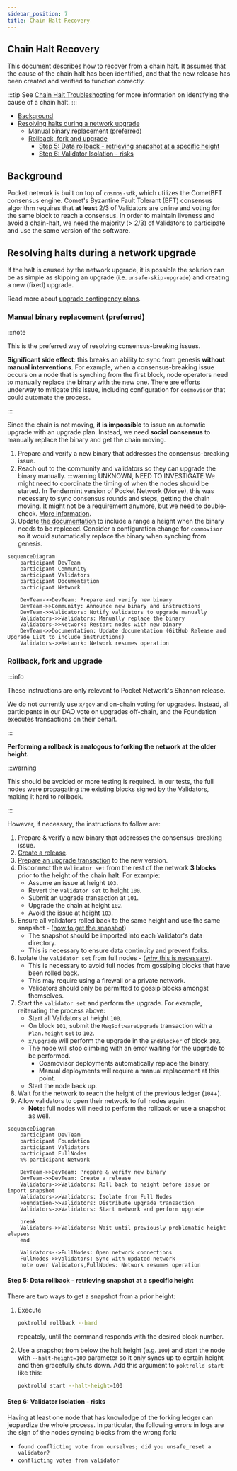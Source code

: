 ```yaml
---
sidebar_position: 7
title: Chain Halt Recovery
---
```


## Chain Halt Recovery <!-- omit in toc -->

This document describes how to recover from a chain halt. It assumes that the cause of
the chain halt has been identified, and that the new release has been created and verified
to function correctly.

:::tip
See [Chain Halt Troubleshooting](./chain_halt_troubleshooting.md) for more information on identifying the cause of a chain halt.
:::

- [Background](#background)
- [Resolving halts during a network upgrade](#resolving-halts-during-a-network-upgrade)
  - [Manual binary replacement (preferred)](#manual-binary-replacement-preferred)
  - [Rollback, fork and upgrade](#rollback-fork-and-upgrade)
    - [Step 5: Data rollback - retrieving snapshot at a specific height](#step-5-data-rollback---retrieving-snapshot-at-a-specific-height)
    - [Step 6: Validator Isolation - risks](#step-6-validator-isolation---risks)

## Background

Pocket network is built on top of `cosmos-sdk`, which utilizes the CometBFT consensus engine.
Comet's Byzantine Fault Tolerant (BFT) consensus algorithm requires that **at least** 2/3 of Validators
are online and voting for the same block to reach a consensus. In order to maintain liveness
and avoid a chain-halt, we need the majority (> 2/3) of Validators to participate
and use the same version of the software.

## Resolving halts during a network upgrade

If the halt is caused by the network upgrade, it is possible the solution can be as simple as
skipping an upgrade (i.e. `unsafe-skip-upgrade`) and creating a new (fixed) upgrade.

Read more about [upgrade contingency plans](../../protocol/upgrades/contigency_plans.md).

### Manual binary replacement (preferred)

:::note

This is the preferred way of resolving consensus-breaking issues.

**Significant side effect**: this breaks an ability to sync from genesis **without manual interventions**.
For example, when a consensus-breaking issue occurs on a node that is synching from the first block, node operators need
to manually replace the binary with the new one. There are efforts underway to mitigate this issue, including
configuration for `cosmovisor` that could automate the process.

<!-- TODO_IMPROVE(@okdas): Add links to Cosmovisor documentation on how the new UX can be used to automate syncing from genesis without human input. -->

:::

Since the chain is not moving, **it is impossible** to issue an automatic upgrade with an upgrade plan. Instead,
we need **social consensus** to manually replace the binary and get the chain moving.

1. Prepare and verify a new binary that addresses the consensus-breaking issue.
2. Reach out to the community and validators so they can upgrade the binary manually.
   :::warning UNKNOWN, NEED TO INVESTIGATE
   <!-- TODO_INVESTIGATE(@okdas): check if need to sync rounds/steps -->
   We might need to coordinate the timing of when the nodes should be started. In Tendermint version of Pocket Network
   (Morse), this was necessary to sync consensus rounds and steps, getting the chain moving. It might not be a
   requirement anymore, but we need to double-check. [More information](https://docs.cometbft.com/v1.0/spec/consensus/consensus).
3. Update [the documentation](../../protocol/upgrades/upgrade_list.md) to include a range a height when the binary needs
   to be repleced. Consider a configuration change for `cosmovisor` so it would automatically replace the binary when
   synching from genesis. <!-- TODO_IMPROVE(@okdas): Investigate and add Cosmovisor documentation. -->

```mermaid
sequenceDiagram
    participant DevTeam
    participant Community
    participant Validators
    participant Documentation
    participant Network

    DevTeam->>DevTeam: Prepare and verify new binary
    DevTeam->>Community: Announce new binary and instructions
    DevTeam->>Validators: Notify validators to upgrade manually
    Validators->>Validators: Manually replace the binary
    Validators->>Network: Restart nodes with new binary
    DevTeam->>Documentation: Update documentation (GitHub Release and Upgrade List to include instructions)
    Validators->>Network: Network resumes operation

```

### Rollback, fork and upgrade

:::info

These instructions are only relevant to Pocket Network's Shannon release.

We do not currently use `x/gov` and on-chain voting for upgrades.
Instead, all participants in our DAO vote on upgrades off-chain, and the Foundation
executes transactions on their behalf.

:::

**Performing a rollback is analogous to forking the network at the older height.**

:::warning

This should be avoided or more testing is required. In our tests, the full nodes were
propagating the existing blocks signed by the Validators, making it hard to rollback.

:::

However, if necessary, the instructions to follow are:

1. Prepare & verify a new binary that addresses the consensus-breaking issue.
2. [Create a release](../../protocol/upgrades/release_process.md).
3. [Prepare an upgrade transaction](../../protocol/upgrades/upgrade_procedure.md#writing-an-upgrade-transaction) to the new version.
4. Disconnect the `Validator set` from the rest of the network **3 blocks** prior to the height of the chain halt. For example:
   - Assume an issue at height `103`.
   - Revert the `validator set` to height `100`.
   - Submit an upgrade transaction at `101`.
   - Upgrade the chain at height `102`.
   - Avoid the issue at height `103`.
5. Ensure all validators rolled back to the same height and use the same snapshot - ([how to get the snapshot](#step-5-data-rollback---retrieving-snapshot-at-a-specific-height))
   - The snapshot should be imported into each Validator's data directory.
   - This is necessary to ensure data continuity and prevent forks.
6. Isolate the `validator set` from full nodes - ([why this is necessary](#step-6-validator-isolation---risks)).
   - This is necessary to avoid full nodes from gossiping blocks that have been rolled back.
   - This may require using a firewall or a private network.
   - Validators should only be permitted to gossip blocks amongst themselves.
7. Start the `validator set` and perform the upgrade. For example, reiterating the process above:
   - Start all Validators at height `100`.
   - On block `101`, submit the `MsgSoftwareUpgrade` transaction with a `Plan.height` set to `102`.
   - `x/upgrade` will perform the upgrade in the `EndBlocker` of block `102`.
   - The node will stop climbing with an error waiting for the upgrade to be performed.
     - Cosmovisor deployments automatically replace the binary.
     - Manual deployments will require a manual replacement at this point.
   - Start the node back up. 
8. Wait for the network to reach the height of the previous ledger (`104`+).
9. Allow validators to open their network to full nodes again.
   - **Note**: full nodes will need to perform the rollback or use a snapshot as well.
```mermaid
sequenceDiagram
    participant DevTeam
    participant Foundation
    participant Validators
    participant FullNodes
    %% participant Network

    DevTeam->>DevTeam: Prepare & verify new binary
    DevTeam->>DevTeam: Create a release
    Validators->>Validators: Roll back to height before issue or import snapshot
    Validators->>Validators: Isolate from Full Nodes
    Foundation->>Validators: Distribute upgrade transaction
    Validators->>Validators: Start network and perform upgrade
    
    break
    Validators->>Validators: Wait until previously problematic height elapses
    end
    
    Validators-->FullNodes: Open network connections
    FullNodes->>Validators: Sync with updated network
    note over Validators,FullNodes: Network resumes operation
```
#### Step 5: Data rollback - retrieving snapshot at a specific height

There are two ways to get a snapshot from a prior height:

1. Execute

   ```bash
   poktrolld rollback --hard
   ```
   repeately, until the command responds with the desired block number.
2. Use a snapshot from below the halt height (e.g. `100`) and start the node with `--halt-height=100` parameter so it only syncs up to certain height and then
   gracefully shuts down. Add this argument to `poktrolld start` like this:

   ```bash
   poktrolld start --halt-height=100
   ```

#### Step 6: Validator Isolation - risks

Having at least one node that has knowledge of the forking ledger can jeopardize the whole process. In particular, the
following errors in logs are the sign of the nodes syncing blocks from the wrong fork:
  - `found conflicting vote from ourselves; did you unsafe_reset a validator?`
  - `conflicting votes from validator`
  
